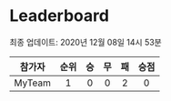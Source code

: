 # Leaderboard
최종 업데이트: 2020년 12월 08일 14시 53분




| 참가자 | 순위 | 승 | 무 | 패 | 승점 |
|:---:|:---:|:---:|:---:|:---:|:---:|
| MyTeam | 1 | 0 | 0 | 2 | 0 |
